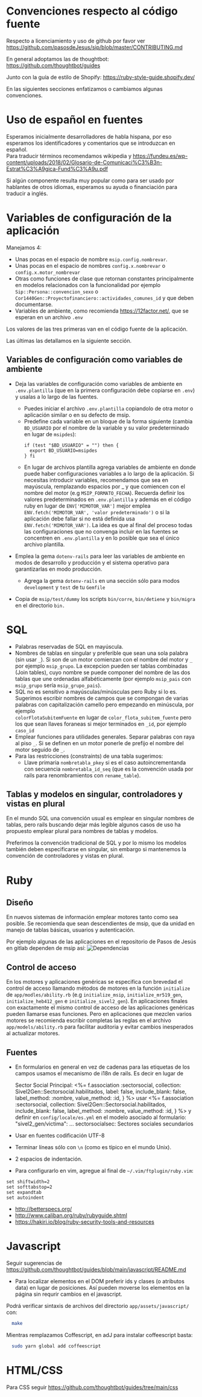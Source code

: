 # Convenciones respecto al código fuente

Respecto a licenciamiento y uso de github por favor ver 
<https://github.com/pasosdeJesus/sip/blob/master/CONTRIBUTING.md>


En general adoptamos las de thoughtbot:    
<https://github.com/thoughtbot/guides>


Junto con la guía de estilo de Shopify:
<https://ruby-style-guide.shopify.dev/>

En las siguientes secciones enfatizamos o cambiamos algunas convenciones.


# Uso de español en fuentes

Esperamos inicialmente desarrolladores de habla hispana, por eso 
esperamos los identificadores y comentarios que se introduzcan en español.  
Para traducir términos recomendamos wikipedia 
y <https://fundeu.es/wp-content/uploads/2018/02/Glosario-de-Comunicaci%C3%B3n-Estrat%C3%A9gica-Fund%C3%A9u.pdf>

Si algún componente resulta muy popular como para ser usado por hablantes 
de otros idiomas, esperamos su ayuda o financiación para traducir a inglés.


# Variables de configuración de la aplicación

Manejamos 4:

* Unas pocas en el espacio de nombre `msip.config.nombrevar`.
* Unas pocas en el espacio de nombres `config.x.nombrevar` o `config.x.motor_nombrevar`
* Otras como funciones de clase que retornan constantes principalmente en modelos relacionados con la funcionalidad por ejemplo `Sip::Persona::convencion_sexo` o `Cor1440Gen::Proyectofinanciero::actividades_comunes_id` y que deben documentarse.
* Variables de ambiente, como recomienda <https://12factor.net/>, que se
  esperan en un archivo `.env`

Los valores de las tres primeras van en el código fuente de la aplicación.

Las últimas las detallamos en la siguiente sección.

## Variables de configuración como variables de ambiente


* Deja las variables de configuración como variables de ambiente en 
  `.env.plantilla` (que en la  primera configuración debe copiarse 
  en `.env`) y usalas a lo largo de las fuentes. 
  * Puedes iniciar el archivo `.env.plantilla` copiandolo de otra motor
    o aplicación similar o en su defecto de msip.
  * Predefine cada variable en un bloque de la 
    forma siguiente (cambia `BD_USUARIO` por el nombre de la variable 
    y su valor predeterminado en lugar de `msipdes`):
    ```
    if (test "$BD_USUARIO" = "") then {
      export BD_USUARIO=msipdes
    } fi
    ```
  * En lugar de archivos plantilla agrega variables de ambiente en donde 
    puede haber configuraciones variables a lo largo de la aplicación. Si 
    necesitas introducir variables, recomendamos que sea en mayúscula, 
    remplazando espacios por _ y que comiencen con el nombre del motor 
    (e.g `MSIP_FORMATO_FECHA`). Recuerda definir los valores predeterminados
    en `.env.plantilla` y además en el código ruby en lugar de 
    `ENV['MIMOTOR_VAR']` mejor emplea 
    `ENV.fetch('MIMOTOR_VAR', 'valor predeterminado')` o si la aplicación 
    debe fallar si no está definida usa `ENV.fetch('MIMOTOR_VAR')`. 
    La idea es que al final del proceso todas las configuraciones que no
    convenga incluir en las fuentes se concentren en `.env.plantilla` 
    y en lo posible que sea el único archivo plantilla.

* Emplea la gema `dotenv-rails` para leer las variables de ambiente
  en modos de desarrollo y producción y el sistema operativo para 
  garantizarlas en modo producción.
  * Agrega la gema `dotenv-rails` en una sección sólo para modos 
  `development` y `test` de tu `Gemfile`

*  Copia de `msip/test/dummy` los scripts `bin/corre`, `bin/detiene` y 
   `bin/migra` en el directorio `bin.`



# SQL

* Palabras reservadas de SQL en mayúscula.
* Nombres de tablas en singular y preferible que sean una sola palabra 
  (sin usar `_`).  Si son de un motor comienzan con el nombre del motor 
  y `_` por ejemplo `msip_grupo`.  La excepcion pueden ser tablas 
  combinadas (Join tables), cuyo nombre se puede componer del nombre de las 
  dos tablas que une  ordenadas alfabéticamente (por ejemplo `msip_pais` 
  con `msip_grupo` sería `msip_grupo_pais`).
* SQL no es sensitivo a mayúsculas/minúsculas pero Ruby si lo es.  Sugerimos 
  escribir nombres de campos que se compongan de varias palabras con 
  capitalización camello pero empezando en minúscula, por ejemplo  
  `colorFlotaSubitemFuente` en lugar de `color_flota_subitem_fuente` 
  pero los que sean llaves foraneas si mejor terminados en `_id`, por 
  ejemplo `caso_id` 
* Emplear funciones para utilidades generales. Separar palabras con raya al 
  piso `_`.  Si se definen en un motor ponerle de prefijo el nombre del 
  motor seguido de `_`.
* Para las restricciones (constraints) de una tabla sugerimos:
  - Llave primaria `nombretabla_pkey` si es el caso autoincrementanda
    con secuencia `nombretabla_id_seq` (que es la convención usada
    por rails para renombramientos con `rename_table`).

## Tablas y modelos en singular, controladores y vistas en plural

En el mundo SQL una convención usual es emplear en singular nombres de tablas, 
pero rails buscando dejar más legible algunos casos de uso ha propuesto 
emplear plural para nombres de tablas y modelos.

Preferimos la convención tradicional de SQL y por lo mismo los modelos 
también deben especificarse en singular, sin embargo si mantenemos
la convención de controladores y vistas en plural.


# Ruby

## Diseño
En nuevos sistemas de información emplear motores tanto como sea posible. 
Se recomienda que sean descendientes de msip, que da unidad en manejo de 
tablas básicas, usuarios y autenticación.

Por ejemplo algunas de las aplicaciones en el repositorio de Pasos de Jesús 
en gitlab dependen de msip así:
![Dependencias](https://gitlab.com/pasosdeJesus/msip/raw/main/doc/dependencias.png)

## Control de acceso

En los motores y aplicaciones genéricas se especifica con brevedad el control 
de acceso llamando métodos de motores en la función `initialize` de 
`app/modles/ability.rb` 
(e.g `initialize_msip`, `initialize_mr519_gen`, `initialize_heb412_gen` e 
`initialize_sivel2_gen`). 
En aplicaciones finales con exactamente el mismo control de acceso de las 
aplicaciones genéricas pueden llamarse esas funciones. Pero en aplicaciones 
que mezclen varios motores se recomienda escribir completas las reglas en el 
archivo `app/models/ability.rb` para facilitar auditoria y evitar cambios 
inesperados al actualizar motores.

## Fuentes

* En formularios en general en vez de cadenas para las etiquetas de los campos
  usamos el mecanismo de i18n de rails. Es decir en lugar de

    Sector Social Principal:
    <%= f.association :sectorsocial,
        collection: Sivel2Gen::Sectorsocial.habilitados,
        label: false,
        include_blank: false,
        label_method: :nombre,
        value_method: :id,
    } %>
  usar 
    <%= f.association :sectorsocial,
        collection: Sivel2Gen::Sectorsocial.habilitados,
        include_blank: false,
        label_method: :nombre,
        value_method: :id,
    } %>
  y definir en `config/locale/es.yml` en el modelo asociado al formulario:
    "sivel2_gen/victima":
      ...
      sectorsocialsec: Sectores sociales secundarios

* Usar en fuentes codificación UTF-8
* Terminar líneas sólo con `\n` (como es típico en el mundo Unix).
* 2 espacios de indentación.
* Para configurarlo en vim, agregue al final de ```~/.vim/ftplugin/ruby.vim```:
``` vim
set shiftwidth=2
set softtabstop=2
set expandtab
set autoindent
```

* <http://betterspecs.org/>
* <http://www.caliban.org/ruby/rubyguide.shtml>
* <https://hakiri.io/blog/ruby-security-tools-and-resources>



# Javascript

Seguir sugerencias de 
<https://github.com/thoughtbot/guides/blob/main/javascript/README.md>

* Para localizar elementos en el DOM preferir ids y clases (o atributos data) 
  en lugar de posiciones.  Así pueden moverse los elementos en la página sin 
  requrir cambios en el javascript.


Podrá verificar sintaxis de archivos del directorio `app/assets/javascript/` 
con:
```sh
  make
```

Mientras remplazamos Coffescript, en adJ para instalar coffeescript basta:
```sh
  sudo yarn global add coffeescript
```

# HTML/CSS

Para CSS seguir https://github.com/thoughtbot/guides/tree/main/css
